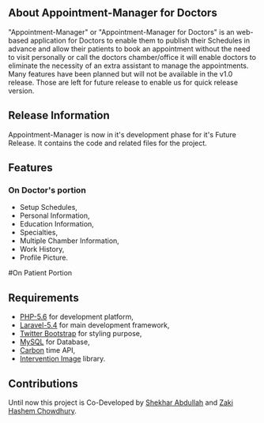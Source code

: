 
## About Appointment-Manager for Doctors

"Appointment-Manager" or "Appointment-Manager for Doctors" is an web-based application for Doctors to enable them to publish their
Schedules in advance and allow their patients to book an appointment without the need to visit personally or call the doctors 
chamber/office it will enable doctors to eliminate the necessity of an extra assistant to manage the appointments. Many features
have been planned but will not be available in the v1.0 release. Those are left for future release to enable us for quick release 
version.


## Release Information

Appointment-Manager is now in it's development phase for it's Future Release. It contains the code and related files for the project.


## Features

### On Doctor's portion
- Setup Schedules, 
- Personal Information, 
- Education Information, 
- Specialties, 
- Multiple Chamber Information, 
- Work History, 
- Profile Picture.

#On Patient Portion


## Requirements

-  [PHP-5.6](http://php.net) for development platform,
-  [Laravel-5.4](http://laravel.com) for main development framework,
-  [Twitter Bootstrap](https://getbootstrap.com) for styling purpose,
-  [MySQL](https://www.mysql.com) for Database,
-  [Carbon](http://carbon.nesbot.com) time API,
-  [Intervention Image](http://image.intervention.io) library.

## Contributions

Until now this project is Co-Developed by [Shekhar Abdullah](https://github.com/ShekharUllah06/) and [Zaki Hashem Chowdhury](https://github.com/zaki-hashem-chow/).
